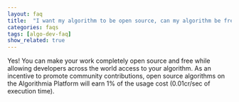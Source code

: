 ```yaml
---
layout: faq
title:  "I want my algorithm to be open source, can my algorithm be free of royalty charges?"
categories: faqs
tags: [algo-dev-faq]
show_related: true
---
```



Yes! You can make your work completely open source and free while allowing developers across the world access to your algorithm. As an incentive to promote community contributions, open source algorithms on the Algorithmia Platform will earn 1% of the usage cost (0.01cr/sec of execution time).